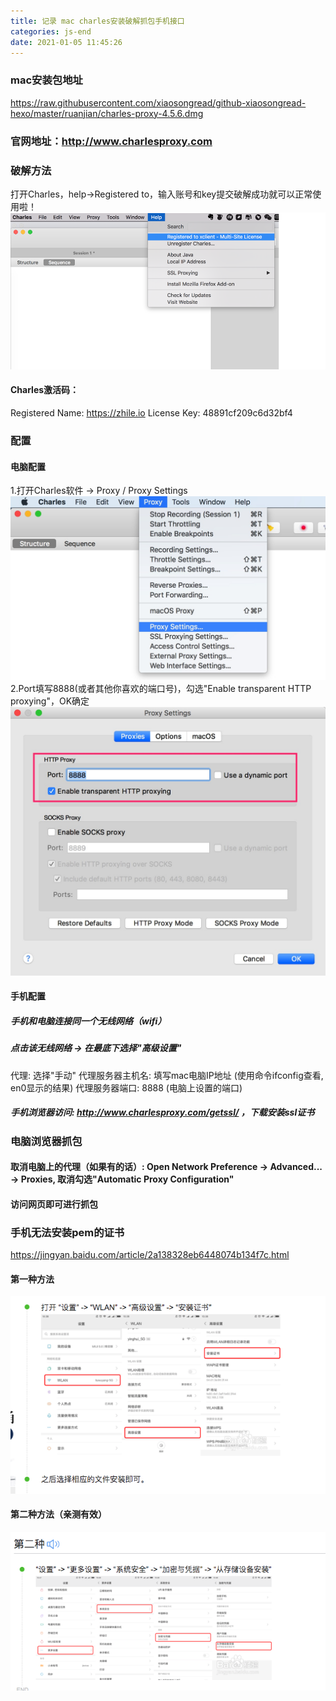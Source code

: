 ```yaml
---
title: 记录 mac charles安装破解抓包手机接口
categories: js-end
date: 2021-01-05 11:45:26
---
```

### mac安装包地址
https://raw.githubusercontent.com/xiaosongread/github-xiaosongread-hexo/master/ruanjian/charles-proxy-4.5.6.dmg
### 官网地址：http://www.charlesproxy.com
<!-- more -->
### 破解方法
打开Charles，help→Registered to，输入账号和key提交破解成功就可以正常使用啦！
![blockchain](https://raw.githubusercontent.com/xiaosongread/github-xiaosongread-hexo/master/img-folder/pj-1.png)
#### Charles激活码：
Registered Name: https://zhile.io
License Key: 48891cf209c6d32bf4
### 配置
#### 电脑配置
1.打开Charles软件 -> Proxy / Proxy Settings
![blockchain](https://raw.githubusercontent.com/xiaosongread/github-xiaosongread-hexo/master/img-folder/pj-2.jpg)
2.Port填写8888(或者其他你喜欢的端口号)，勾选"Enable transparent HTTP proxying"，OK确定
![blockchain](https://raw.githubusercontent.com/xiaosongread/github-xiaosongread-hexo/master/img-folder/pj-3.jpg)
#### 手机配置
##### 手机和电脑连接同一个无线网络（wifi）
##### 点击该无线网络 -> 在最底下选择"高级设置" 
代理: 选择"手动"
代理服务器主机名: 填写mac电脑IP地址 (使用命令ifconfig查看, en0显示的结果)
代理服务器端口: 8888 (电脑上设置的端口)
##### 手机浏览器访问: http://www.charlesproxy.com/getssl/ ，下载安装ssl证书
### 电脑浏览器抓包
#### 取消电脑上的代理（如果有的话）: Open Network Preference -> Advanced... -> Proxies, 取消勾选"Automatic Proxy Configuration"
#### 访问网页即可进行抓包
### 手机无法安装pem的证书
https://jingyan.baidu.com/article/2a138328eb6448074b134f7c.html
#### 第一种方法
![blockchain](https://raw.githubusercontent.com/xiaosongread/github-xiaosongread-hexo/master/img-folder/pj-4.png)

#### 第二种方法（亲测有效）
![blockchain](https://raw.githubusercontent.com/xiaosongread/github-xiaosongread-hexo/master/img-folder/pj-5.png)

